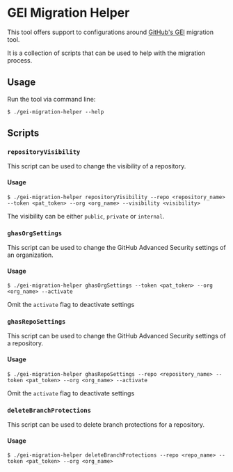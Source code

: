 # GEI Migration Helper

This tool offers support to configurations around [GitHub's GEI](https://github.com/github/gh-gei) migration tool.

It is a collection of scripts that can be used to help with the migration process.

## Usage

Run the tool via command line:
```
$ ./gei-migration-helper --help
```

## Scripts

### `repositoryVisibility`

This script can be used to change the visibility of a repository.

#### Usage

```
$ ./gei-migration-helper repositoryVisibility --repo <repository_name> --token <pat_token> --org <org_name> --visibility <visibility>
```

The visibility can be either `public`, `private` or `internal`.

### `ghasOrgSettings`

This script can be used to change the GitHub Advanced Security settings of an organization.

#### Usage

```
$ ./gei-migration-helper ghasOrgSettings --token <pat_token> --org <org_name> --activate
```

Omit the `activate` flag to deactivate settings

### `ghasRepoSettings`

This script can be used to change the GitHub Advanced Security settings of a repository.

#### Usage

```
$ ./gei-migration-helper ghasRepoSettings --repo <repository_name> --token <pat_token> --org <org_name> --activate
```

Omit the `activate` flag to deactivate settings

### `deleteBranchProtections`

This script can be used to delete branch protections for a repository.

#### Usage

```
$ ./gei-migration-helper deleteBranchProtections --repo <repo_name> --token <pat_token> --org <org_name>
```
